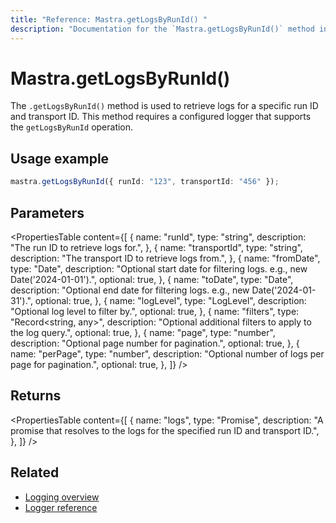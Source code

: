 ```yaml
---
title: "Reference: Mastra.getLogsByRunId() "
description: "Documentation for the `Mastra.getLogsByRunId()` method in Mastra, which retrieves logs for a specific run ID and transport ID."
---
```


# Mastra.getLogsByRunId()

The `.getLogsByRunId()` method is used to retrieve logs for a specific run ID and transport ID. This method requires a configured logger that supports the `getLogsByRunId` operation.

## Usage example

```typescript copy
mastra.getLogsByRunId({ runId: "123", transportId: "456" });
```

## Parameters

<PropertiesTable
  content={[
    {
      name: "runId",
      type: "string",
      description: "The run ID to retrieve logs for.",
    },
    {
      name: "transportId",
      type: "string",
      description: "The transport ID to retrieve logs from.",
    },
    {
      name: "fromDate",
      type: "Date",
      description: "Optional start date for filtering logs. e.g., new Date('2024-01-01').",
      optional: true,
    },
    {
      name: "toDate",
      type: "Date",
      description: "Optional end date for filtering logs. e.g., new Date('2024-01-31').",
      optional: true,
    },
    {
      name: "logLevel",
      type: "LogLevel",
      description: "Optional log level to filter by.",
      optional: true,
    },
    {
      name: "filters",
      type: "Record<string, any>",
      description: "Optional additional filters to apply to the log query.",
      optional: true,
    },
    {
      name: "page",
      type: "number",
      description: "Optional page number for pagination.",
      optional: true,
    },
    {
      name: "perPage",
      type: "number",
      description: "Optional number of logs per page for pagination.",
      optional: true,
    },
  ]}
/>

## Returns

<PropertiesTable
  content={[
    {
      name: "logs",
      type: "Promise<any>",
      description: "A promise that resolves to the logs for the specified run ID and transport ID.",
    },
  ]}
/>

## Related

- [Logging overview](../../docs/observability/logging.md)
- [Logger reference](../../reference/observability/logger.md)

